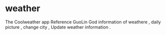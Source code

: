 # weather
The Coolweather app Reference  GuoLin God
information of weathere , daily picture , change city , Update weather information .
